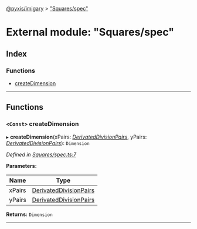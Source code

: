 [@pyxis/imigary](../README.md) > ["Squares/spec"](../modules/_squares_spec_.md)

# External module: "Squares/spec"

## Index

### Functions

* [createDimension](_squares_spec_.md#createdimension)

---

## Functions

<a id="createdimension"></a>

### `<Const>` createDimension

▸ **createDimension**(xPairs: *[DerivatedDivisionPairs](_division_types_.md#derivateddivisionpairs)*, yPairs: *[DerivatedDivisionPairs](_division_types_.md#derivateddivisionpairs)*): `Dimension`

*Defined in [Squares/spec.ts:7](https://github.com/creaux/pyxis/blob/f13ba2a/packages/imigary/src/Squares/spec.ts#L7)*

**Parameters:**

| Name | Type |
| ------ | ------ |
| xPairs | [DerivatedDivisionPairs](_division_types_.md#derivateddivisionpairs) |
| yPairs | [DerivatedDivisionPairs](_division_types_.md#derivateddivisionpairs) |

**Returns:** `Dimension`

___

